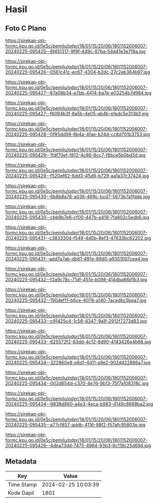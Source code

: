 # Hasil

## Foto C Plano

https://sirekap-obj-formc.kpu.go.id/0e5c/pemilu/pdpr/18/01/15/20/06/1801152006007-20240225-095425--8f451317-9f9f-449c-87ba-54d41e3e7f8a.jpg

https://sirekap-obj-formc.kpu.go.id/0e5c/pemilu/pdpr/18/01/15/20/06/1801152006007-20240225-095426--0561c41c-ec67-4304-b2dc-27c2eb364b97.jpg

https://sirekap-obj-formc.kpu.go.id/0e5c/pemilu/pdpr/18/01/15/20/06/1801152006007-20240225-095427--87a08b34-a7bb-4414-ba7e-e03254b7d984.jpg

https://sirekap-obj-formc.kpu.go.id/0e5c/pemilu/pdpr/18/01/15/20/06/1801152006007-20240225-095427--f6094b3f-6a5b-4e05-ab4b-efedc5e313b3.jpg

https://sirekap-obj-formc.kpu.go.id/0e5c/pemilu/pdpr/18/01/15/20/06/1801152006007-20240225-095428--0f95dd99-8b4a-4fae-b24d-cc8d701b3753.jpg

https://sirekap-obj-formc.kpu.go.id/0e5c/pemilu/pdpr/18/01/15/20/06/1801152006007-20240225-095429--1fdf70ef-f812-4c86-8cc7-f8bce5b0bd3d.jpg

https://sirekap-obj-formc.kpu.go.id/0e5c/pemilu/pdpr/18/01/15/20/06/1801152006007-20240225-095429--f520ef62-6dd3-45d9-b729-aa1a37c37424.jpg

https://sirekap-obj-formc.kpu.go.id/0e5c/pemilu/pdpr/18/01/15/20/06/1801152006007-20240225-095430--6b8b8a78-a036-469c-bcd7-5673b7a1fdde.jpg

https://sirekap-obj-formc.kpu.go.id/0e5c/pemilu/pdpr/18/01/15/20/06/1801152006007-20240225-095430--cbb9b7e6-cf00-447b-a419-7fa602c5edb6.jpg

https://sirekap-obj-formc.kpu.go.id/0e5c/pemilu/pdpr/18/01/15/20/06/1801152006007-20240225-095431--c383330d-f549-4d0b-8ef3-47633bc62202.jpg

https://sirekap-obj-formc.kpu.go.id/0e5c/pemilu/pdpr/18/01/15/20/06/1801152006007-20240225-095431--add7a7ab-db61-491e-89d0-a9351007cea4.jpg

https://sirekap-obj-formc.kpu.go.id/0e5c/pemilu/pdpr/18/01/15/20/06/1801152006007-20240225-095432--f2a9c78c-71df-451e-b098-414dba66d1b3.jpg

https://sirekap-obj-formc.kpu.go.id/0e5c/pemilu/pdpr/18/01/15/20/06/1801152006007-20240225-095432--190def11-b6ce-4078-a140-7acedbc5bea7.jpg

https://sirekap-obj-formc.kpu.go.id/0e5c/pemilu/pdpr/18/01/15/20/06/1801152006007-20240225-095433--c91425c4-1c56-4347-9a1f-2912f7273d83.jpg

https://sirekap-obj-formc.kpu.go.id/0e5c/pemilu/pdpr/18/01/15/20/06/1801152006007-20240225-095433--625572f2-63dd-4c12-8d90-4143426e4b66.jpg

https://sirekap-obj-formc.kpu.go.id/0e5c/pemilu/pdpr/18/01/15/20/06/1801152006007-20240225-095434--322860e8-e6d1-4d11-a9e2-902d422866a7.jpg

https://sirekap-obj-formc.kpu.go.id/0e5c/pemilu/pdpr/18/01/15/20/06/1801152006007-20240225-095434--002d654d-c370-4e76-9b13-75f7a108318c.jpg

https://sirekap-obj-formc.kpu.go.id/0e5c/pemilu/pdpr/18/01/15/20/06/1801152006007-20240225-095434--9838d860-a4e3-4eca-b983-4149c8668ba2.jpg

https://sirekap-obj-formc.kpu.go.id/0e5c/pemilu/pdpr/18/01/15/20/06/1801152006007-20240225-095435--a77cf857-addb-4116-98f2-f57afc95803e.jpg

https://sirekap-obj-formc.kpu.go.id/0e5c/pemilu/pdpr/18/01/15/20/06/1801152006007-20240225-095426--4dea73dd-7475-4964-93b3-6c118c25d694.jpg


## Metadata

| Key        | Value               |
| ---------- | ------------------- |
| Time Stamp | 2024-02-25 10:03:39 |
| Kode Dapil | 1801                |



